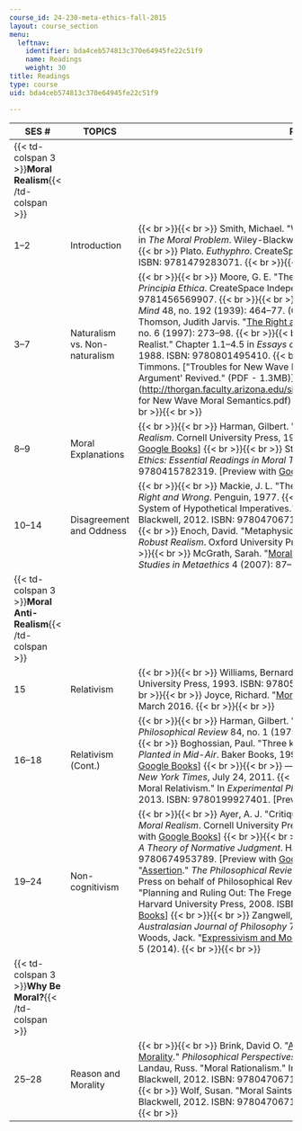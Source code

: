 ```yaml
---
course_id: 24-230-meta-ethics-fall-2015
layout: course_section
menu:
  leftnav:
    identifier: bda4ceb574813c370e64945fe22c51f9
    name: Readings
    weight: 30
title: Readings
type: course
uid: bda4ceb574813c370e64945fe22c51f9

---
```


| SES # | TOPICS | READINGS |
| --- | --- | --- |
| {{< td-colspan 3 >}}**Moral Realism**{{< /td-colspan >}} |||
| 1–2 | Introduction |  {{< br >}}{{< br >}} Smith, Michael. "What is The Moral Problem?" Chapter 1.1–1.3 in _The Moral Problem_. Wiley-Blackwell, 1994. ISBN: 9780631192466. {{< br >}}{{< br >}} Plato. _Euthyphro_. CreateSpace Independent Publishing Platform, 2012. ISBN: 9781479283071. {{< br >}}{{< br >}}  |
| 3–7 | Naturalism vs. Non-naturalism |  {{< br >}}{{< br >}} Moore, G. E. "The Subject-Matter of Ethics." Chapter 1 in _Principia Ethica_. CreateSpace Independent Publishing Platform, 2013. ISBN: 9781456569907. {{< br >}}{{< br >}} Frankena, W. K. "[The Naturalistic Fallacy](http://www.jstor.org/stable/2250706)." _Mind_ 48, no. 192 (1939): 464–77. (Oxford University Press) {{< br >}}{{< br >}} Thomson, Judith Jarvis. "[The Right and the Good](http://dx.doi.org/10.2307/2564542)." _The Journal of Philosophy_ 94, no. 6 (1997): 273–98. {{< br >}}{{< br >}} Boyd, Richard. "How to be a Moral Realist." Chapter 1.1–4.5 in _Essays on Moral Realism_. Cornell University Press, 1988. ISBN: 9780801495410. {{< br >}}{{< br >}} Horgan, Terence, and Mark Timmons. ["Troubles for New Wave Moral Semantics: The 'Open Question Argument' Revived." (PDF - 1.3MB)](http://thorgan.faculty.arizona.edu/sites/thorgan.faculty.arizona.edu/files/Troubles for New Wave Moral Semantics.pdf) _Philosophical Papers_ XXI, no. 3 (1992). {{< br >}}{{< br >}}  |
| 8–9 | Moral Explanations |  {{< br >}}{{< br >}} Harman, Gilbert. "Ethics and Observation." In _Essays on Moral Realism_. Cornell University Press, 1988. ISBN: 9780801495410. \[Preview with [Google Books](http://books.google.com/books?id=-msmrkE-67IC&pg=PA119#v=onepage)\] {{< br >}}{{< br >}} Sturgeon, Nicholas. "Moral Explanations." In _Ethics: Essential Readings in Moral Theory_. Routledge, 2012. ISBN: 9780415782319. \[Preview with [Google Books](http://books.google.com/books?id=KaHbCgAAQBAJ&pg=PA164#v=onepage)\] {{< br >}}{{< br >}}  |
| 10–14 | Disagreement and Oddness |  {{< br >}}{{< br >}} Mackie, J. L. "The Subjectivity of Values." In _Ethics: Inventing Right and Wrong_. Penguin, 1977. {{< br >}}{{< br >}} Foot, Philippa. "Morality as a System of Hypothetical Imperatives." In _Ethical Theory: An Anthology_. Wiley-Blackwell, 2012. ISBN: 9780470671603. \[Preview with [Google Books](http://books.google.com/books?id=P-1CpL6XDTYC&pg=PA138#v=onepage)\] {{< br >}}{{< br >}} Enoch, David. "Metaphysics." In _Taking Morality Seriously: A Defense of Robust Realism_. Oxford University Press, 2013. ISBN: 9780199683178. {{< br >}}{{< br >}} McGrath, Sarah. "[Moral Disagreement and Moral Expertise](http://philpapers.org/rec/MCGMDA)." _Oxford Studies in Metaethics_ 4 (2007): 87–108. {{< br >}}{{< br >}}  |
| {{< td-colspan 3 >}}**Moral Anti-Realism**{{< /td-colspan >}} |||
| 15 | Relativism |  {{< br >}}{{< br >}} Williams, Bernard. "The Amoralist." In _Morality_. Cambridge University Press, 1993. ISBN: 9780521457293. \[Preview with [Google Books](http://books.google.com/books?id=CPlEQ36EJw0C&pg=PA3#v=onepage)\] {{< br >}}{{< br >}} Joyce, Richard. "[Moral Fictionalism](https://philosophynow.org/issues/82/Moral_Fictionalism)." _Philosophy Now_, February / March 2016. {{< br >}}{{< br >}}  |
| 16–18 | Relativism (Cont.) |  {{< br >}}{{< br >}} Harman, Gilbert. "[Moral Relativism Defended](http://www.jstor.org/stable/2184078)." _The Philosophical Review_ 84, no. 1 (1975): 3–22. (Duke University Press.) {{< br >}}{{< br >}} Boghossian, Paul. "Three kinds of Relativism." In _Relativism: Feet Firmly Planted in Mid-Air_. Baker Books, 1998. ISBN: 9780801058066. \[Preview with [Google Books](http://books.google.com/books?id=JulBONF0BKMC&pg=PA36#v=onepage)\] {{< br >}}{{< br >}} ———. "[The Maze of Moral Relativism](http://opinionator.blogs.nytimes.com/2011/07/24/the-maze-of-moral-relativism/?_r=0)," _The New York Times_, July 24, 2011. {{< br >}}{{< br >}} Sarkissian, Hagop, et al. "Folk Moral Relativism." In _Experimental Philosophy: Volume 2_. Oxford University Press, 2013. ISBN: 9780199927401. \[Preview with [Google Books](http://books.google.com/books?id=IVLSAQAAQBAJ&pg=PA169#v=onepage)\] {{< br >}}{{< br >}}  |
| 19–24 | Non-cognitivism |  {{< br >}}{{< br >}} Ayer, A. J. "Critique of Ethics and Theology." In _Essays on Moral Realism_. Cornell University Press, 1988. ISBN: 9780801495410. \[Preview with [Google Books](http://books.google.com/books?id=-msmrkE-67IC&pg=PA27#v=onepage)\] {{< br >}}{{< br >}} Gibbard, Allan. _Wise Choices, Apt Feelings: A Theory of Normative Judgment_. Harvard University Press, 1992. ISBN: 9780674953789. \[Preview with [Google Books](http://books.google.com/books?id=lKfvFSZtYOEC&pg=PAfrontcover)\] {{< br >}}{{< br >}} Geach, P. T. "[Assertion](http://dx.doi.org/10.2307/2183123 )." _The Philosophical Review_ 74, no. 4 (1965): 449–65. (Duke University Press on behalf of Philosophical Review.) {{< br >}}{{< br >}} Gibbard, Allan. "Planning and Ruling Out: The Frege-Geach Problem." In _Thinking How to Live_. Harvard University Press, 2008. ISBN: 9780674027305. \[Preview with [Google Books](http://books.google.com/books?id=GdQmEQ4YdIwC&pg=PA41#v=onepage)\] {{< br >}}{{< br >}} Zangwell, Nick. "[Moral Mind-Independence](http://dx.doi.org/10.1080/00048409412346011)." _Australasian Journal of Philosophy_ 72, no. 2 (1994): 205–19. {{< br >}}{{< br >}} Woods, Jack. "[Expressivism and Moore's Paradox](http://hdl.handle.net/2027/spo.3521354.0014.005)." _Philosophers' Imprint_ 14, no. 5 (2014). {{< br >}}{{< br >}}  |
| {{< td-colspan 3 >}}**Why Be Moral?**{{< /td-colspan >}} |||
| 25–28 | Reason and Morality |  {{< br >}}{{< br >}} Brink, David O. "[A Puzzle About the Rational Authority of Morality](http://dx.doi.org/10.2307/2214236)." _Philosophical Perspectives_ 6 (1992): 1–26. {{< br >}}{{< br >}} Shafer-Landau, Russ. "Moral Rationalism." In _Ethical Theory: An Anthology_. Wiley-Blackwell, 2012. ISBN: 9780470671603. \[Preview with [Google Books](http://books.google.com/books?id=P-1CpL6XDTYC&pg=PA159#v=onepage)\] {{< br >}}{{< br >}} Wolf, Susan. "Moral Saints." In _Ethical Theory: An Anthology_. Wiley-Blackwell, 2012. ISBN: 9780470671603. \[Preview with [Google Books](https://books.google.com/books?id=P-1CpL6XDTYC&lpg=PP1&pg=PA200#v=onepage&q&f=false)\] {{< br >}}{{< br >}}